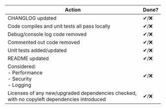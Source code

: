 | Action | Done? |
| --- | --- |
| CHANGLOG updated | ✔/❌ |
| Code compiles and unit tests all pass locally | ✔/❌ |
| Debug/console log code removed | ✔/❌ |
| Commented out code removed | ✔/❌ |
| Unit tests added/updated | ✔/❌ |
| README updated | ✔/❌ |
| Considered: <br /> - Performance <br /> - Security <br /> - Logging | ✔/❌ |
| Licenses of any new/upgraded dependencies checked, with no copyleft dependencies introduced | ✔/❌ |
